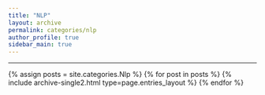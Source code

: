 ```yaml
---
title: "NLP"
layout: archive
permalink: categories/nlp
author_profile: true
sidebar_main: true
---
```


<!-- 공백이 포함되어 있는 카테고리 이름의 경우 site.categories['a b c'] 이런식으로! -->

***

{% assign posts = site.categories.Nlp %}
{% for post in posts %} {% include archive-single2.html type=page.entries_layout %} {% endfor %}
